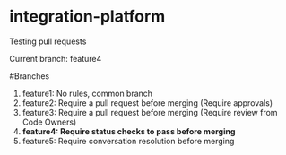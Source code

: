 # integration-platform
Testing pull requests

Current branch: feature4

#Branches
1. feature1: No rules, common branch
2. feature2: Require a pull request before merging (Require approvals)
3. feature3: Require a pull request before merging (Require review from Code Owners)
4. **feature4: Require status checks to pass before merging**
5. feature5: Require conversation resolution before merging